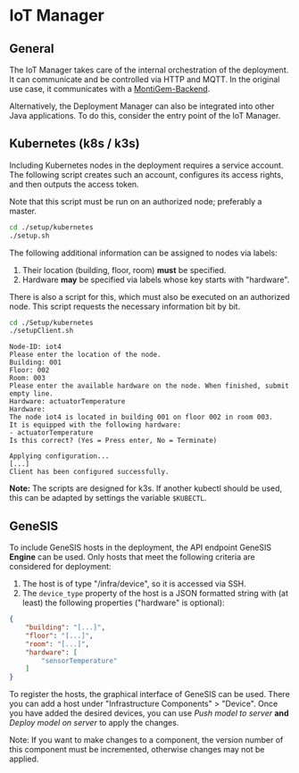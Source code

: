 <!-- (c) https://github.com/MontiCore/monticore -->
# IoT Manager

## General
The IoT Manager takes care of the internal orchestration of the deployment.
It can communicate and be controlled via HTTP and MQTT.
In the original use case, it communicates with a [MontiGem-Backend](https://git.rwth-aachen.de/se-student/theses/ba-schneider_philipp/exampleapplication).

Alternatively, the Deployment Manager can also be integrated into other Java applications. 
To do this, consider the entry point of the IoT Manager.

## Kubernetes (k8s / k3s)
Including Kubernetes nodes in the deployment requires a service account.
The following script creates such an account, configures its access rights, and then outputs the access token.

Note that this script must be run on an authorized node; preferably a master.

```bash
cd ./setup/kubernetes
./setup.sh
```

The following additional information can be assigned to nodes via labels:
1. Their location (building, floor, room) <b>must</b> be specified.
2. Hardware <b>may</b> be specified via labels whose key starts with "hardware".

There is also a script for this, which must also be executed on an authorized node. This script requests the necessary information bit by bit.
```bash
cd ./Setup/kubernetes
./setupClient.sh
```
```
Node-ID: iot4
Please enter the location of the node.
Building: 001
Floor: 002
Room: 003
Please enter the available hardware on the node. When finished, submit empty line.
Hardware: actuatorTemperature
Hardware: 
The node iot4 is located in building 001 on floor 002 in room 003.
It is equipped with the following hardware:
- actuatorTemperature
Is this correct? (Yes = Press enter, No = Terminate)
 
Applying configuration...
[...]
Client has been configured successfully.
```

<b>Note:</b> The scripts are designed for k3s. If another kubectl should be used, this can be adapted by settings the variable `$KUBECTL`.

## GeneSIS
To include GeneSIS hosts in the deployment, the API endpoint GeneSIS <b>Engine</b> can be used.
Only hosts that meet the following criteria are considered for deployment:
1. The host is of type "/infra/device", so it is accessed via SSH.
2. The `device_type` property of the host is a JSON formatted string with (at least) the following properties ("hardware" is optional):
```JSON
{
    "building": "[...]",
    "floor": "[...]",
    "room": "[...]",
    "hardware": [
        "sensorTemperature"
    ]
}
```

To register the hosts, the graphical interface of GeneSIS can be used.
There you can add a host under "Infrastructure Components" > "Device".
Once you have added the desired devices, you can use <i>Push model to server</i> <b>and</b> <i>Deploy model on server</i> to apply the changes.

Note: If you want to make changes to a component, the version number of this component must be incremented, otherwise changes may not be applied.

